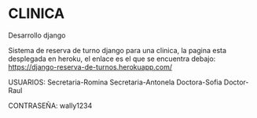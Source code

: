 # CLINICA

Desarrollo django 

Sistema de reserva de turno django para una clinica, la pagina esta desplegada en heroku, el enlace es el que se encuentra debajo:
https://django-reserva-de-turnos.herokuapp.com/

USUARIOS:
  Secretaria-Romina
  Secretaria-Antonela
  Doctora-Sofia
  Doctor-Raul

CONTRASEÑA:
  wally1234
